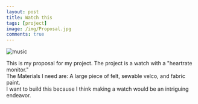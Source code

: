 ```yaml
---
layout: post
title: Watch this
tags: [project]
image: /img/Proposal.jpg
comments: true
---
```


![music](https://jgunn09.github.io/CS103Etextiles/img/Proposal.jpg)  


This is my proposal for my project. The project is a watch with a "heartrate monitor."  
The Materials I need are: A large piece of felt, sewable velco, and fabric paint.  
I want to build this because I think making a watch would be an intriguing endeavor.  
